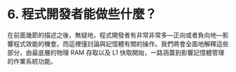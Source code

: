 # 6. 程式開發者能做些什麼？

在前面幾節的描述之後，無疑地，程式開發者有非常非常多––正向或者負向地––影響程式效能的機會。而這裡僅討論與記憶體有關的操作。我們將會全面地解釋這些部分，由最底層的物理 RAM 存取以及 L1 快取開始，一路涵蓋到影響記憶體管理的作業系統功能。

